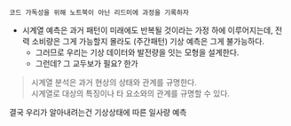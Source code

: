 ```
코드 가독성을 위해 노트북이 아닌 리드미에 과정을 기록하자
```

- 시계열 예측은 과거 패턴이 미래에도 반복될 것이라는 가정 하에 이루어지는데, 전력 소비량은 그게 가능할지 몰라도 (주간패턴) 기상 예측은 그게 불가능하다.
    - 그러므로 우리는 기상 데이터와 발전량을 잇는 모형을 설계한다.
    - 그런데? 그 교두보가 필요? 한가


> 시계열 분석은 과거 현상의 상태와 관계를 규명한다.  
> 시계열로 대상의 특징이나 타 요소와의 관계를 규명할 수 있다.


결국 우리가 알아내려는건 기상상태에 따른 일사량 예측
